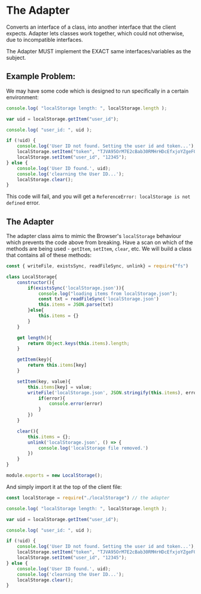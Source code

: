 # The Adapter

Converts an interface of a class, into another interface that the client expects. Adapter lets classes work together, which could not otherwise, due to incompatible interfaces.

The Adapter MUST implement the EXACT same interfaces/variables as the subject.

## Example Problem:

We may have some code which is designed to run specifically in a certain environment:

```javascript
console.log( "localStorage length: ", localStorage.length );

var uid = localStorage.getItem("user_id");

console.log( "user_id: ", uid );

if (!uid) {
    console.log('User ID not found. Setting the user id and token...');
    localStorage.setItem("token", "TJVA95OrM7E2cBab30RMHrHDcEfxjoYZgeFONFh7HgQ");
    localStorage.setItem("user_id", "12345");
} else {
    console.log('User ID found.', uid);
    console.log('clearning the User ID...');
    localStorage.clear();
}
```
This code will fail, and you will get a `ReferenceError: localStorage is not defined` error.

## The Adapter

The adapter class aims to mimic the Browser's `localStorage` behaviour which prevents the code above from breaking. Have a scan on which of the methods are being used - `getItem`, `setItem`, `clear`, etc. We will build a class that contains all of these methods:

```javascript
const { writeFile, existsSync, readFileSync, unlink} = require("fs")

class LocalStorage{
	constructor(){
		if(existsSync('localStorage.json')){
			console.log("loading items from localStorage.json");
			const txt = readFileSync('localStorage.json')
			this.items = JSON.parse(txt)
		}else{
			this.items = {}
		}
	}

	get length(){
		return Object.keys(this.items).length;
	}

	getItem(key){
		return this.items[key]
	}

	setItem(key, value){
		this.items[key] = value;
		writeFile('localStorage.json', JSON.stringify(this.items), error => {
			if(error){
				console.error(error)
			}
		})
	}

	clear(){
		this.items = {};
		unlink('localStorage.json', () => {
			console.log('localStorage file removed.')
		})
	}
}

module.exports = new LocalStorage();
```

And simply import it at the top of the client file:

```javascript
const localStorage = require("./localStorage") // the adapter

console.log( "localStorage length: ", localStorage.length );

var uid = localStorage.getItem("user_id");

console.log( "user_id: ", uid );

if (!uid) {
    console.log('User ID not found. Setting the user id and token...');
    localStorage.setItem("token", "TJVA95OrM7E2cBab30RMHrHDcEfxjoYZgeFONFh7HgQ");
    localStorage.setItem("user_id", "12345");
} else {
    console.log('User ID found.', uid);
    console.log('clearning the User ID...');
    localStorage.clear();
}
```


